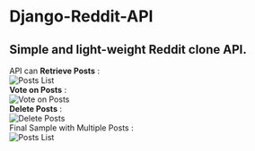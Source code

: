 # Django-Reddit-API
## Simple and light-weight Reddit clone API.
API can **Retrieve Posts** :<br />
![Posts List](https://github.com/RaghuDalal/Django-Reddit-API/tree/master/Images/post_list2.jpg?raw=true)<br />
**Vote on Posts** :<br />
![Vote on Posts](https://github.com/RaghuDalal/Django-Reddit-API/tree/master/Images/vote_api.jpg?raw=true)<br />
**Delete Posts** :<br />
![Delete Posts](https://github.com/RaghuDalal/Django-Reddit-API/tree/master/Images/post_delete_api.jpg?raw=true)<br />
Final Sample with Multiple Posts :<br />
![Posts List](https://github.com/RaghuDalal/Django-Reddit-API/tree/master/Images/post_list.jpg?raw=true)

